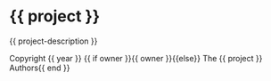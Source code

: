 # {{ project }}
{{ project-description }}

Copyright {{ year }} {{ if owner }}{{ owner }}{{else}} The {{ project }} Authors{{ end }}

